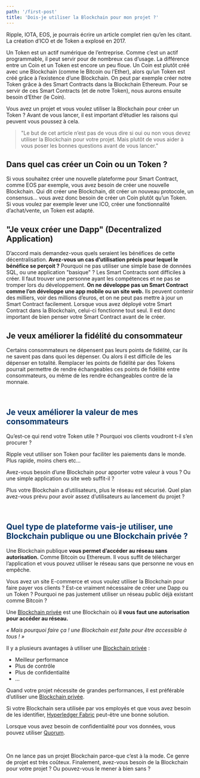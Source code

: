 ```yaml
---
path: '/first-post'
title: 'Dois-je utiliser la Blockchain pour mon projet ?'
---
```


Ripple, IOTA, EOS, je pourrais écrire un article complet rien qu’en les citant. La création d’ICO et de Token a explosé en 2017.

Un Token est un actif numérique de l’entreprise. Comme c’est un actif programmable, il peut servir pour de nombreux cas d’usage. La différence entre un Coin et un Token est encore un peu floue. Un Coin est plutôt créé avec une Blockchain (comme le Bitcoin ou l’Ether), alors qu’un Token est créé grâce à l’existence d’une Blockchain. On peut par exemple créer notre Token grâce à des Smart Contracts dans la Blockchain Ethereum. Pour se servir de ces Smart Contracts (et de notre Token), nous aurons ensuite besoin d’Ether (le Coin).

Vous avez un projet et vous voulez utiliser la Blockchain pour créer un Token ? Avant de vous lancer, il est important d’étudier les raisons qui peuvent vous poussez à cela.

> "Le but de cet article n’est pas de vous dire si oui ou non vous devez utiliser la Blockchain pour votre projet. Mais plutôt de vous aider à vous poser les bonnes questions avant de vous lancer."

## Dans quel cas créer un Coin ou un Token ?

Si vous souhaitez créer une nouvelle plateforme pour Smart Contract, comme EOS par exemple, vous avez besoin de créer une nouvelle Blockchain. Qui dit créer une Blockchain, dit créer un nouveau protocole, un consensus… vous avez donc besoin de créer un Coin plutôt qu’un Token.  
Si vous voulez par exemple lever une ICO, créer une fonctionnalité d’achat/vente, un Token est adapté.

## "Je veux créer une Dapp" (Decentralized Application)

D’accord mais demandez-vous quels seraient les bénéfices de cette décentralisation. **Avez-vous un cas d’utilisation précis pour lequel le bénéfice se perçoit ?**
Pourquoi ne pas utiliser une simple base de données SQL, ou une application "basique" ? Les Smart Contracts sont difficiles à créer. Il faut trouver une personne ayant les compétences et ne pas se tromper lors du développement. **On ne développe pas un Smart Contract comme l’on développe une app mobile ou un site web.** Ils peuvent contenir des milliers, voir des millions d’euros, et on ne peut pas mettre à jour un Smart Contract facilement. Lorsque vous avez déployé votre Smart Contract dans la Blockchain, celui-ci fonctionne tout seul. Il est donc important de bien penser votre Smart Contract avant de le créer.

## Je veux améliorer la fidélité du consommateur
Certains consommateurs ne dépensent pas leurs points de fidélité, car ils ne savent pas dans quoi les dépenser. Ou alors il est difficile de les dépenser en totalité. Remplacer les points de fidélité par des Tokens pourrait permettre de rendre échangeables ces points de fidélité entre consommateurs, ou même de les rendre échangeables contre de la monnaie.</p>
&nbsp;</p>
<h2><span style="color: #003366;"><strong>Je veux améliorer la valeur de mes consommateurs</strong></span></h2>
Qu’est-ce qui rend votre Token utile ? Pourquoi vos clients voudront t-il s’en procurer ?</p>
Ripple veut utiliser son Token pour faciliter les paiements dans le monde. Plus rapide, moins chers etc…</p>
Avez-vous besoin d’une Blockchain pour apporter votre valeur à vous ? Ou une simple application ou site web suffit-il ?</p>
Plus votre Blockchain a d’utilisateurs, plus le réseau est sécurisé. Quel plan avez-vous prévu pour avoir assez d’utilisateurs au lancement du projet ?</p>
&nbsp;</p>
<h2><span style="color: #003366;"><strong>Quel type de plateforme vais-je utiliser, une Blockchain publique ou une Blockchain privée ?</strong></span></h2>
Une Blockchain publique&nbsp;<strong>vous permet d’accéder au réseau sans autorisation.</strong> Comme Bitcoin ou Ethereum. Il vous suffit de télécharger l’application et vous pouvez utiliser le réseau sans que personne ne vous en empêche.</p>
Vous avez un site E-commerce et vous voulez utiliser la Blockchain pour faire payer vos clients ? Est-ce vraiment nécessaire de créer une Dapp ou un Token ? Pourquoi ne pas justement utiliser un réseau public déjà existant comme Bitcoin ?</p>
Une <a href="http://antoinetesner.fr/public-private-blockchain/" target="_blank" rel="noopener">Blockchain privée</a> est une Blockchain où&nbsp;<strong>il vous faut une autorisation pour accéder au réseau.</strong></p>
<em>«&nbsp;Mais pourquoi faire ça ! une Blockchain est faite pour être accessible à tous !&nbsp;»</em></p>
Il y a plusieurs avantages à utiliser une <a href="http://antoinetesner.fr/public-private-blockchain/" target="_blank" rel="noopener">Blockchain privée</a>&nbsp;:</p>
<ul>
<li>Meilleur performance</li>
<li>Plus de contrôle</li>
<li>Plus de confidentialité</li>
<li>…</li>
</ul>
Quand votre projet nécessite de grandes performances, il est préférable d’utiliser une <a href="http://antoinetesner.fr/public-private-blockchain/" target="_blank" rel="noopener">Blockchain privée</a>.</p>
Si votre Blockchain sera utilisée par vos employés et que vous avez besoin de les identifier, <a href="https://hyperledger.org/projects/fabric" target="_blank" rel="noopener">Hyperledger Fabric</a> peut-être une bonne solution.</p>
Lorsque vous avez besoin de confidentialité pour vos données, vous pouvez utiliser <a href="https://www.jpmorgan.com/global/Quorum" target="_blank" rel="noopener">Quorum</a>.</p>
&nbsp;</p>
<p>On ne lance pas un projet Blockchain parce-que c’est à la mode. Ce genre de projet est très coûteux. Finalement, avez-vous besoin de la Blockchain pour votre projet ? Ou pouvez-vous le mener à bien sans ?</p>
</div>